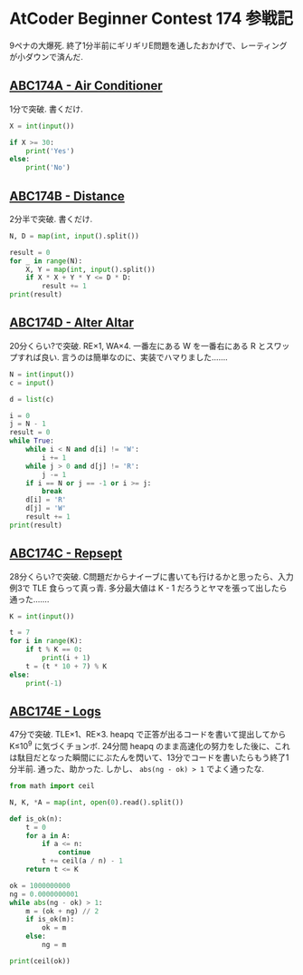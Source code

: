 # AtCoder Beginner Contest 174 参戦記

9ペナの大爆死. 終了1分半前にギリギリE問題を通したおかげで、レーティングが小ダウンで済んだ.

## [ABC174A - Air Conditioner](https://atcoder.jp/contests/abc174/tasks/abc174_a)

1分で突破. 書くだけ.

```python
X = int(input())

if X >= 30:
    print('Yes')
else:
    print('No')
```

## [ABC174B - Distance](https://atcoder.jp/contests/abc174/tasks/abc174_b)

2分半で突破. 書くだけ.

```python
N, D = map(int, input().split())

result = 0
for _ in range(N):
    X, Y = map(int, input().split())
    if X * X + Y * Y <= D * D:
        result += 1
print(result)
```

## [ABC174D - Alter Altar](https://atcoder.jp/contests/abc174/tasks/abc174_d)

20分くらい?で突破. RE×1, WA×4. 一番左にある W を一番右にある R とスワップすれば良い. 言うのは簡単なのに、実装でハマりました…….

```python
N = int(input())
c = input()

d = list(c)

i = 0
j = N - 1
result = 0
while True:
    while i < N and d[i] != 'W':
        i += 1
    while j > 0 and d[j] != 'R':
        j -= 1
    if i == N or j == -1 or i >= j:
        break
    d[i] = 'R'
    d[j] = 'W'
    result += 1
print(result)
```

## [ABC174C - Repsept](https://atcoder.jp/contests/abc174/tasks/abc174_c)

28分くらい?で突破. C問題だからナイーブに書いても行けるかと思ったら、入力例3で TLE 食らって真っ青. 多分最大値は K - 1 だろうとヤマを張って出したら通った…….

```python
K = int(input())

t = 7
for i in range(K):
    if t % K == 0:
        print(i + 1)
    t = (t * 10 + 7) % K
else:
    print(-1)
```

## [ABC174E - Logs](https://atcoder.jp/contests/abc174/tasks/abc174_e)

47分で突破. TLE×1、RE×3. heapq で正答が出るコードを書いて提出してから K≤10<sup>9</sup> に気づくチョンボ. 24分間 heapq のまま高速化の努力をした後に、これは駄目だとなった瞬間ににぶたんを閃いて、13分でコードを書いたらもう終了1分半前. 通った、助かった. しかし、 `abs(ng - ok) > 1` でよく通ったな.

```python
from math import ceil

N, K, *A = map(int, open(0).read().split())

def is_ok(n):
    t = 0
    for a in A:
        if a <= n:
            continue
        t += ceil(a / n) - 1
    return t <= K

ok = 1000000000
ng = 0.0000000001
while abs(ng - ok) > 1:
    m = (ok + ng) // 2
    if is_ok(m):
        ok = m
    else:
        ng = m

print(ceil(ok))
```
